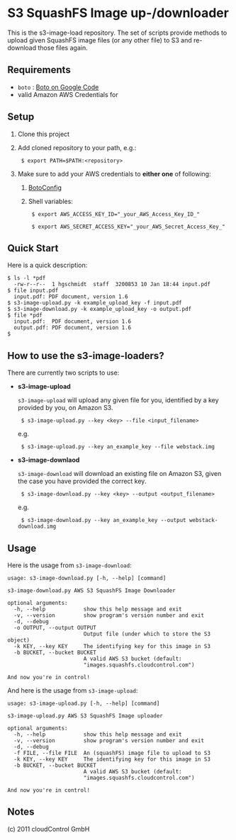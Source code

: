 S3 SquashFS Image up-/downloader
================================
This is the s3-image-load repository. The set of scripts provide methods to upload given SquashFS image files (or any other file) to S3 and re-download those files again.

Requirements
------------
 * `boto` : [Boto on Google Code](http://code.google.com/p/boto/)
 * valid Amazon AWS Credentials for


Setup
-----
1. Clone this project

2. Add cloned repository to your path, e.g.:

        $ export PATH=$PATH:<repository>

3. Make sure to add your AWS credentials to **either one** of following:

	1. [BotoConfig](http://code.google.com/p/boto/wiki/BotoConfig)

	2. Shell variables:

			$ export AWS_ACCESS_KEY_ID="_your_AWS_Access_Key_ID_"

			$ export AWS_SECRET_ACCESS_KEY="_your_AWS_Secret_Access_Key_"



Quick Start
-----------
Here is a quick description:

	$ ls -l *pdf
      -rw-r--r--  1 hgschmidt  staff  3200853 10 Jan 18:44 input.pdf
	$ file input.pdf
      input.pdf: PDF document, version 1.6
	$ s3-image-upload.py -k example_upload_key -f input.pdf
	$ s3-image-download.py -k example_upload_key -o output.pdf
	$ file *pdf
      input.pdf:  PDF document, version 1.6
      output.pdf: PDF document, version 1.6
	$


How to use the s3-image-loaders?
--------------------------------
There are currently two scripts to use:

 * **s3-image-upload**

    `s3-image-upload` will upload any given file for you, identified by a key provided by you, on Amazon S3.

        $ s3-image-upload.py --key <key> --file <input_filename>

	e.g.

		$ s3-image-upload.py --key an_example_key --file webstack.img

 * **s3-image-downlaod**

    `s3-image-download` will download an existing file on Amazon S3, given the case you have provided the correct key.

        $ s3-image-download.py --key <key> --output <output_filename>

    e.g.

        $ s3-image-download.py --key an_example_key --output webstack-download.img


Usage
-----
Here is the usage from `s3-image-download`:

	usage: s3-image-download.py [-h, --help] [command]

	s3-image-download.py AWS S3 SquashFS Image Downloader

	optional arguments:
	  -h, --help            show this help message and exit
	  -v, --version         show program's version number and exit
	  -d, --debug
	  -o OUTPUT, --output OUTPUT
	                        Output file (under which to store the S3 object)
	  -k KEY, --key KEY     The identifying key for this image in S3
	  -b BUCKET, --bucket BUCKET
	                        A valid AWS S3 bucket (default:
	                        "images.squashfs.cloudcontrol.com")

	And now you're in control!


And here is the usage from `s3-image-upload`:


    usage: s3-image-upload.py [-h, --help] [command]

    s3-image-upload.py AWS S3 SquashFS Image uploader

    optional arguments:
      -h, --help            show this help message and exit
      -v, --version         show program's version number and exit
      -d, --debug
      -f FILE, --file FILE  An (squashFS) image file to upload to S3
      -k KEY, --key KEY     The identifying key for this image in S3
      -b BUCKET, --bucket BUCKET
                            A valid AWS S3 bucket (default:
                            "images.squashfs.cloudcontrol.com")

    And now you're in control!

Notes
-----
(c) 2011 cloudControl GmbH